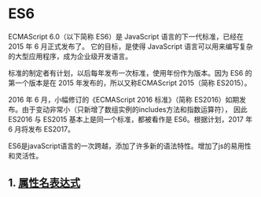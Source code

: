 # ES6

ECMAScript 6.0（以下简称 ES6）是 JavaScript 语言的下一代标准，已经在 2015 年 6 月正式发布了。
它的目标，是使得 JavaScript 语言可以用来编写复杂的大型应用程序，成为企业级开发语言。

标准的制定者有计划，以后每年发布一次标准，使用年份作为版本。因为 ES6 的第一个版本是在 2015 年发布的，所以又称ECMAScript 2015（简称 ES2015）。

2016 年 6 月，小幅修订的《ECMAScript 2016 标准》（简称 ES2016）如期发布。由于变动非常小（只新增了数组实例的includes方法和指数运算符），
因此 ES2016 与 ES2015 基本上是同一个标准，都被看作是 ES6。根据计划，2017 年 6 月将发布 ES2017。

ES6是javaScript语言的一次跨越，添加了许多新的语法特性。增加了js的易用性和灵活性。


## 1. [属性名表达式](attrNameExpression.md)

